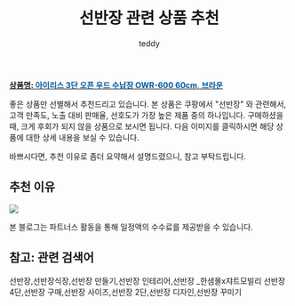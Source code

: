 ﻿---
layout: post
title:  "선반장 관련 상품 추천"
author: teddy
categories: [ 가구/인테리어 ]
tags: [선반장,선반장식장,선반장 만들기,선반장 인테리어,선반장 _한샘몰x쟈트모빌리 선반장 4단,선반장 구매,선반장 사이즈,선반장 2단,선반장 디자인,선반장 꾸미기]
image: https://static.coupangcdn.com/image/product/image/vendoritem/2019/01/17/3037309474/d1f83516-8c48-4b4b-96d6-53525b576b34.jpg 
description: "쿠팡에서 선반장 관련 상품으로 가장 고객 선호도가 높은 제품 중 하나입니다."
---

<a href="https://link.coupang.com/re/AFFSDP?lptag=AF3256674&pageKey=5567141&itemId=25215884&vendorItemId=3037309474&traceid=V0-153-2f80fca8350bae45"><b>상품명: <font color='#01579B'>아이리스 3단 오픈 우드 수납장 OWR-600 60cm, 브라운</font></b></a>

좋은 상품만 선별해서 추천드리고 있습니다.
본 상품은 쿠팡에서 "선반장" 와 관련해서, 고객 만족도, 노출 대비 판매율, 선호도가 가장 높은 제품 중의 하나입니다.
구매하셨을 때, 크게 후회가 되지 않을 상품으로 보시면 됩니다. 
다음 이미지를 클릭하시면 해당 상품에 대한 상세 내용을 보실 수 있습니다.

바쁘시다면, 추천 이유로 좀더 요약해서 설명드렸으니, 참고 부탁드립니다.

## 추천 이유 

<a href="https://link.coupang.com/re/AFFSDP?lptag=AF3256674&pageKey=5567141&itemId=25215884&vendorItemId=3037309474&traceid=V0-153-2f80fca8350bae45"><img src="https://thumbnail7.coupangcdn.com/thumbnails/remote/q89/image/retail/images/347136075116796-3ba8edde-0986-4c50-a64e-e2898d50fe94.jpg"></a> 

본 블로그는 파트너스 활동을 통해 일정액의 수수료를 제공받을 수 있습니다.

## 참고: 관련 검색어    
선반장,선반장식장,선반장 만들기,선반장 인테리어,선반장 _한샘몰x쟈트모빌리 선반장 4단,선반장 구매,선반장 사이즈,선반장 2단,선반장 디자인,선반장 꾸미기